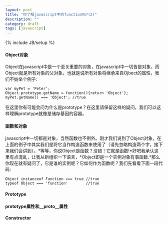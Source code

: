 ```yaml
---
layout: post
title: "你了解javascript中的function吗?(2)"
description: ""
category: draft
tags: [javascript]
---
```

{% include JB/setup %}

#### Object对象
    
Object在javascript中是一个至关重要的对象，在javascript中一切皆是对象，而
Object就是所有对象的父对象，也就是说所有对象将继承来自Ojbect的属性，我们不妨举个例子:

    var myPet = 'Peter';
    Object.prototype.getName = function(){return 'Object'};
    myPet.getName() === 'Object'; //true 
在这里你有可能会问为什么是prototype？在这里请保留这样的疑问，我们可以这样理解prototype就像是储存基因的容器。

#### 函数和对象
javascript中一切都是对象，当然函数也不例外。刚才我们说到了Object对象，在上面的例子中其实我们是将它当作构造函数来使用了（请先忽略构造两个字，接下来我们会讲到）。*等等，你说Object是函数？没错！它就是函数!*好吧我承认这里有点混乱，让我从新组织一下语言，*Object即是一个实例对象有事函数.*那么你现在就有疑问了，它是谁的实例呢？它如何作为函数呢？我们先看看下面一段代码:

    Object instanceof Function === true //true
    typeof Object === 'function'        //true



#### Prototype
#### prototype属性和__proto__属性
#### Constructor

